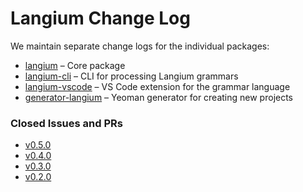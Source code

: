 # Langium Change Log

We maintain separate change logs for the individual packages:

 * [langium](./packages/langium/CHANGELOG.md) &ndash; Core package
 * [langium-cli](./packages/langium-cli/CHANGELOG.md) &ndash; CLI for processing Langium grammars
 * [langium-vscode](./packages/langium-vscode/CHANGELOG.md) &ndash; VS Code extension for the grammar language
 * [generator-langium](./packages/generator-langium/CHANGELOG.md) &ndash; Yeoman generator for creating new projects

### Closed Issues and PRs

 * [v0.5.0](https://github.com/langium/langium/milestone/4?closed=1)
 * [v0.4.0](https://github.com/langium/langium/milestone/3?closed=1)
 * [v0.3.0](https://github.com/langium/langium/milestone/2?closed=1)
 * [v0.2.0](https://github.com/langium/langium/milestone/1?closed=1)
